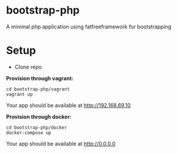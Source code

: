 # bootstrap-php
A minimal php application using fatfreeframework for bootstrapping


# Setup

- Clone repo

**Provision through vagrant:** 
```
cd bootstrap-php/vagrant
vagrant up
```

Your app should be available at http://192.168.69.10

**Provision through docker:** 

```
cd bootstrap-php/docker
docker-compose up
```

Your app should be available at http://0.0.0.0
